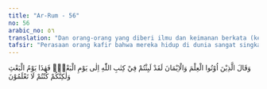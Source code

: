 ```yaml
---
title: "Ar-Rum - 56"
no: 56
arabic_no: ٥٦
translation: "Dan orang-orang yang diberi ilmu dan keimanan berkata (kepada orang-orang kafir), “Sungguh, kamu telah berdiam (dalam kubur) menurut ketetapan Allah, sampai hari kebangkitan. Maka inilah hari kebangkitan itu, tetapi (dahulu) kamu tidak meyakini(nya).” "
tafsir: "Perasaan orang kafir bahwa mereka hidup di dunia sangat singkat tidaklah benar. Itu adalah usaha mereka untuk berbohong di depan Allah. Kebohongan mereka itu dibantah oleh mereka yang dikaruniai ilmu dan iman. Mereka yang dikaruniai ilmu adalah mereka yang mengerti hakikat kebenaran lalu ia beriman dan membuktikan imannya dengan perbuatan baik sehingga ia merasakan betul apa yang diimaninya itu dalam hatinya. Mereka yang dikaruniai iman adalah mereka yang telah memperoleh hakikat kebenaran sehingga percaya kepada Allah dan segala yang diwahyukan dalam Al-Qur'an. Mereka juga melaksanakan segala perintah wahyu itu untuk mempersiapkan dirinya menghadapi hari kebangkitan tersebut. Mereka yang telah diberi ilmu dan iman mengisi hidupnya dengan perbuatan baik sebagai persiapan untuk menghadapi hari kebangkitan tersebut. Oleh karena itu, mereka tidak merasa masa hidup mereka di dunia singkat, tetapi cukup. Orang-orang kafir itu merasa hidupnya singkat karena mereka lalai di dunia. Mereka menyangka hidup di dunia itu tidak bersambung ke akhirat, dan tidak menyadari bahwa semua perbuatan mereka harus mereka pertanggungjawabkan."
---
```


وَقَالَ الَّذِيْنَ اُوْتُوا الْعِلْمَ وَالْاِيْمَانَ لَقَدْ لَبِثْتُمْ فِيْ كِتٰبِ اللّٰهِ اِلٰى يَوْمِ الْبَعْثِۖ فَهٰذَا يَوْمُ الْبَعْثِ وَلٰكِنَّكُمْ كُنْتُمْ لَا تَعْلَمُوْنَ
